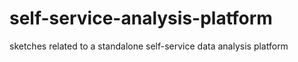 # self-service-analysis-platform
sketches related to a standalone self-service data analysis platform
